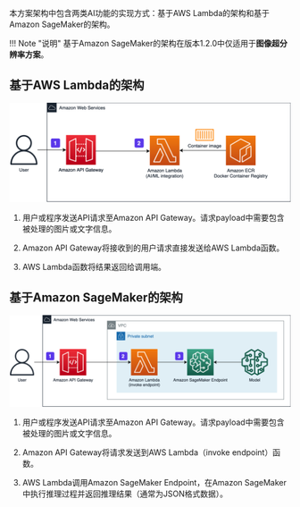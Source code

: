 本方案架构中包含两类AI功能的实现方式：基于AWS Lambda的架构和基于Amazon SageMaker的架构。

!!! Note "说明"
    基于Amazon SageMaker的架构在版本1.2.0中仅适用于**图像超分辨率方案**。

## 基于AWS Lambda的架构

![](./images/arch-lambda.png)

1. 用户或程序发送API请求至Amazon API Gateway。请求payload中需要包含被处理的图片或文字信息。

2. Amazon API Gateway将接收到的用户请求直接发送给AWS Lambda函数。

3. AWS Lambda函数将结果返回给调用端。

## 基于Amazon SageMaker的架构

![](./images/arch-sagemaker.png)

1. 用户或程序发送API请求至Amazon API Gateway。请求payload中需要包含被处理的图片或文字信息。

2. Amazon API Gateway将请求发送到AWS Lambda（invoke endpoint）函数。

3. AWS Lambda调用Amazon SageMaker Endpoint，在Amazon SageMaker中执行推理过程并返回推理结果（通常为JSON格式数据）。
